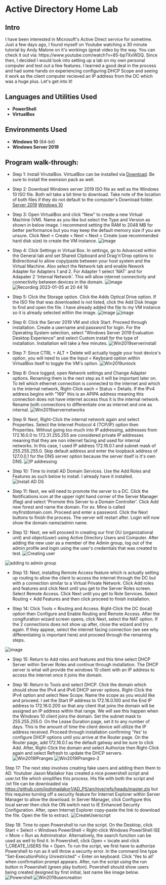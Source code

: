 <h1>Active Directory Home Lab</h1>


<h2>Intro</h2>
I have been interested in Microsoft's Active Direct service for sometime. Just a few days ago, I found myself on Youtube watching a 30 minute tutorial by Andy Malone on it's workings (great video by the way. You can check it out via: https://www.youtube.com/watch?v=85-bp7XxWDQ. Since then, I decided I would look into setting up a lab on my own personal computer and test out a few features. I learned a good deal in the process and had some hands on experiencing configuring DHCP Scope and seeing it work as the client computer recieved an IP address from the DC which was a huge plus. Let's get into it! 
<br />


<h2>Languages and Utilities Used</h2>

- <b>PowerShell</b>
- <b>VirtualBox</b>

<h2>Environments Used </h2>

- <b>Windows 10</b> (64-bit)
- <b>Windows Server 2019</b>

<h2>Program walk-through:</h2>

- Step 1: Install VirutalBox. VirtualBox can be installed via [Download](https://www.oracle.com/virtualization/technologies/vm/downloads/virtualbox-downloads.html). Be sure to install the exension pack as well.

- Step 2: Download Windows server 2019 ISO file as well as the Windows 10 ISO file. Both wil take a bit time to download. Take note of the location of both files if they do not default to the computer's Download folder. 
  [Server 2019](https://www.microsoft.com/en-us/evalcenter/download-windows-server-2019)
  [Windows 10](https://www.microsoft.com/en-us/software-download/windows10)
  
- Step 3: Open VirtualBox and click "New" to create a new Virtual Machine (VM). Name as you like but select the Type and Version as shown in below image. I recommend setting the RAM to 2048 MB for better performance but you may keep the default memory size if you are unsure. Click Next < Create < Next < Next < Create (use recommended hard disk size) to create the VM instance.
  ![image](https://user-images.githubusercontent.com/121698544/210188488-81c91803-3028-4c84-8e8d-4a61e33917aa.png)
  
- Step 4: Click Settings in Virtual Box. In settings, go to Advanced within the General tab and set Shared Clipboard and Drag'n'Drop options to Bidirectional to allow copy/paste between your host system and the Virtual Machine. Also select the Network tab and enable Nework Adapter for Adapters 1 and 2. For Adapter 1 select 'NAT' and for Adapater 2 'Internal Network'. This will allow internet connectivity and connectivity between devices in the domain.
![image](https://user-images.githubusercontent.com/121698544/210188941-82b081db-9c5a-40f3-8992-877c7fb061c2.png)
![Recording 2023-01-05 at 20 44 16](https://user-images.githubusercontent.com/121698544/210919095-b0d03244-a62f-4bab-8426-30559e8b8095.gif)


- Step 5: Click the Storage option. Click the Adds Optical Drive option. If the ISO file that was downloaded is not listed, click the Add Disk Image to find and open the file. I have already added the file to my VM instance so it is already selected within the image.
 ![image](https://user-images.githubusercontent.com/121698544/210189019-e6a3ed40-b026-4458-88bb-f11f0ec41ee6.png)
 ![image](https://user-images.githubusercontent.com/121698544/210189049-310bc5c8-f927-46d2-9180-40a4f5674c91.png)
 
- Step 6: Click the Server 2019 VM and click Start. Proceed through installation. Create a username and password for login. For the Operating System selection, select "Windows Server 2019 Evaluation Desktop Experience" and select Custom install for the type of installation. Installation will take a few minutes.
 ![Win2019serverinstall](https://user-images.githubusercontent.com/121698544/210189133-489af2a1-3d8f-4283-af73-80be32339abb.png)

- Step 7: Since CTRL + ALT + Delete will actually toggle your host device's option, you will need to use the Input < Keyboard option within VirtualBox itself to toggle the VM's option.
![Win2019unlock](https://user-images.githubusercontent.com/121698544/210697752-cf56a4fd-b50d-47d1-82a5-5f21c3f0228b.png)

-  Step 8: Once logged, open Network settings and Change Adapter options. Renaming them is the next step as it will be important later on. To tell which ethernet connection is connected to the internet and which is the internal network, Right-Click each < Status < Details. If the IPv4 address begins with "169" this is an APIPA address meaning this connection does not have internet access thus it is the internal network. Rename both connections to differentiate one as internet and one as internal.
![Win2019servernetworks](https://user-images.githubusercontent.com/121698544/210922263-54002d46-b233-468e-a801-621470e624e4.png)

- Step 9: Next, Right-Click the internal network again and select Properties. Select the Internet Protocol 4 (TCP/IP) option then Properties. Without going too much into IP addressing, addresses from 172.16.0.0 to 172.31.255.255 are considered private IP addresses meaning that they are non internet facing and used for internal networks. In this case, I used IP address 172.16.0.1 and subnet mask of 255.255.255.0. Skip default address and enter the loopback address of 127.0.0.1 for the DNS server option because the server itself is it's own DNS.
![IP addressing](https://user-images.githubusercontent.com/121698544/210924475-28cb26f7-af94-4a15-8d79-51462610c2fb.gif)

- Step 10: Time to install AD Domain Services. Use the Add Roles and Features as such below to install. I already have it installed.
![Install AD DS](https://user-images.githubusercontent.com/121698544/210926065-b63d68ec-40e3-48cb-91f2-a07168d7eaa9.gif)

- Step 11: Next, we will need to promote the server to a DC. Click the Notifications icon at the upper right hand corner of the Server Manager (flag) and select 'Promote this Server to a Domain Controller'. Click Add new forest and name the domain. For ex. Mine is called myfirstdomain.com. Proceed and enter a password. Click the Next buttons to finish the process. The server will restart after. Login will now show the domain name/admin name. 

- Step 12: Next, we will proceed in creating our first OU (organizational unit) and object(user) using Active Directory Users and Computer. After adding the new user as a member of the Admin group, log out of the admin profile and login using the user's credentials that was created to test.
![Creating user](https://user-images.githubusercontent.com/121698544/210932127-d5bd3110-da52-4627-b9a5-346b811949cc.gif)

![adding to admin group](https://user-images.githubusercontent.com/121698544/210932820-5381833e-c237-4b4c-9263-6af7bdcfb00d.gif)


- Step 13: Next, installing Remote Access feature which is actually setting up routing to allow the client to access the internet through the DC but with a connection similar to a Virtual Private Network. Click Add roles and features and click Next until you get to the Server Roles screen. Select Remote Access. Click Next until you get to Role Services. Select Routing < Add Features and then click proceed to finish installation.

- Step 14: Click Tools < Routing and Access. Right-Click the DC (local) option then Configure and Enable Routing and Remote Access. After the congifuration wizard screen opens, click Next, select the NAT option. If the 2 connections does not show up after, close the wizard and try again. If they appear, select the internet facing connection (we see why differentiating is important here) and proceed through the remaining steps.

![image](https://user-images.githubusercontent.com/121698544/210935112-c9925686-977a-4f96-876a-bd84621e1ee9.png)

- Step 15: Return to Add roles and features and this time select DHCP Server within Server Roles and continue through installation. The DHCP server is what will provide the windows 10 client with an IP address to access the internet once it joins the domain.

- Step 16: Return to Tools and select DHCP. Click the domain which should show the IPv4 and IPv6 DHCP server options. Right-Click the IPv4 option and select New Scope. Name the scope as you would like and proceed. I set the Start IP address to 172.16.0.100 and the End IP address to 172.16.0.200 so that any client that joins the domain will be assigned an IP address within that range. We will see this happen when the Windows 10 client joins the domain. Set the subnet mask to 255.255.255.0. On the Lease Duration page, set it to any number of days. This is the amount of time the client device will utilize the IP address received. Proceed through installation confirming 'Yes' to configure DHCP options until you arrive at the Router page. On the Router page, add 172.16.0.1 as the default gatway and be sure to click Add. After, Right-Click the domain and select Authorize then Right-Click again and select Refresh to update the DHCP servers. 
![Win2019IPranges](https://user-images.githubusercontent.com/121698544/211154360-dfa9f2a5-b9f6-4861-b171-0ab099ef8b16.png)
![Win2019IPranges-2](https://user-images.githubusercontent.com/121698544/211154398-c11e1584-bbd1-4ea2-a42d-6b416c89a543.png)

Step 17: The next step involves creating fake users and adding them them to AD. Youtuber Jason Madakor has created a nice powershell script and user.txt file which simplifies this process. His file with both the script and .txt file can be downloaded via https://github.com/joshmadakor1/AD_PS/archive/refs/heads/master.zip but this requires turning off a security feature for Internet Explorer within Server Manager to allow the download. In Server Manager, click Configure this local server then click the ON switch next to IE Enhanced Security Configuration. After, open Internet Explorer copy-paste the link to download the file. Open the file to extract.
![CreateUserscript](https://user-images.githubusercontent.com/121698544/211156679-085fa3e7-1b9b-458c-81fc-26df62773e3a.gif)

Step 18: Time to open Powershell to run the script. On the Desktop, click Start < Select < Windows PowerShell < Right-click Windows PowerShell ISE < More < Run as Adminstrator. Alternatively, the search function can be used as well to find it. In Powershell, click Open < locate and click 1_CREATE_USERS file < Open. To run the script, we first have to authorize Powershell to run as it will throw a security error. In the command line type "Set-ExecutionPolicy Unrestricted" < Enter on keyboard. Click 'Yes to all' when confirmation prompt appears. After, run the script using the run button in Powershell (green play button). Powrshell should show users being created designed by first initial, last name like image below.
![Powershell](https://user-images.githubusercontent.com/121698544/211157337-3e9012e2-c71f-49e8-bb51-1f5838c82538.gif)
![Win2019usercreation](https://user-images.githubusercontent.com/121698544/211157371-6721b4f9-45c4-48f7-86b4-70a51ce0d9ed.png)



<br />
<br />

